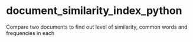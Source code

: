 # document_similarity_index_python
Compare two documents to find out level of similarity, common words and frequencies in each

